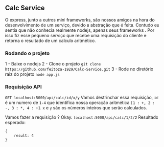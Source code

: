 ## Calc Service
O express, junto a outros mini frameworks, são nossos amigos na hora do desenvolvimento de um serviço, devido a abstração que é feita.
 Contudo eu sentia que não conhecia realmente nodejs, apenas seus frameworks . Por isso fiz esse pequeno serviço que recebe uma requisição do cliente e retorna o resultado de um calculo aritmético.

### Rodando o projeto

1 - Baixe o nodejs
2 - Clone o projeto `git clone https://github.com/feitoza-1929/Calc-Service.git`
3 - Rode no diretório raiz do projeto `node app.js`

### Requisição API
`GET localhost:5000/api/calc/id/x/y`
Vamos destrinchar essa requisição, `id` é um numero de `1-4` que identifica nossa operação aritmética `[1 : +, 2 : -, 3 : *, 4 : ÷]`. `x` e `y` são os números inteiros que serão calculados.

Vamos fazer a requisição ? Okay.
`localhost:5000/api/calc/1/2/2`
Resultado esperado:
```
{
	result: 4
}
```
